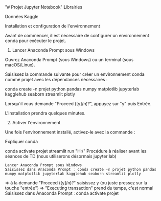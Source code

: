 "# Projet Jupyter Notebook" 
Librairies

Données
Kaggle

Installation et configuration de l'environnement

Avant de commencer, il est nécessaire de configurer un environnement conda pour exécuter le projet.

1. Lancer Anaconda Prompt sous Windows

Ouvrez Anaconda Prompt (sous Windows) ou un terminal (sous macOS/Linux).

Saisissez la commande suivante pour créer un environnement conda nommé projet avec les dépendances nécessaires :

conda create -n projet python pandas numpy matplotlib jupyterlab kagglehub seaborn streamlit plotly

Lorsqu'il vous demande "Proceed ([y]/n)?", appuyez sur "y" puis Entrée.

L'installation prendra quelques minutes.

2. Activer l'environnement

Une fois l'environnement installé, activez-le avec la commande :


Expliquer conda

conda activate projet
streamlit run "H:/"
Procédure à réaliser avant les séances de TD (nous utiliserons désormais jupyter lab)

    Lancer Anaconda Prompt sous Windows
    Saisissez dans Anaconda Prompt : conda create -n projet python pandas numpy matplotlib jupyterlab kagglehub seaborn streamlit plotly

=> à la demande "Proceed ([y]/n)?" saisissez y (ou juste pressez sur la touche "entrée") => "Executing transaction" prend du temps, c'est normal Saisissez dans Anaconda Prompt : conda activate projet

